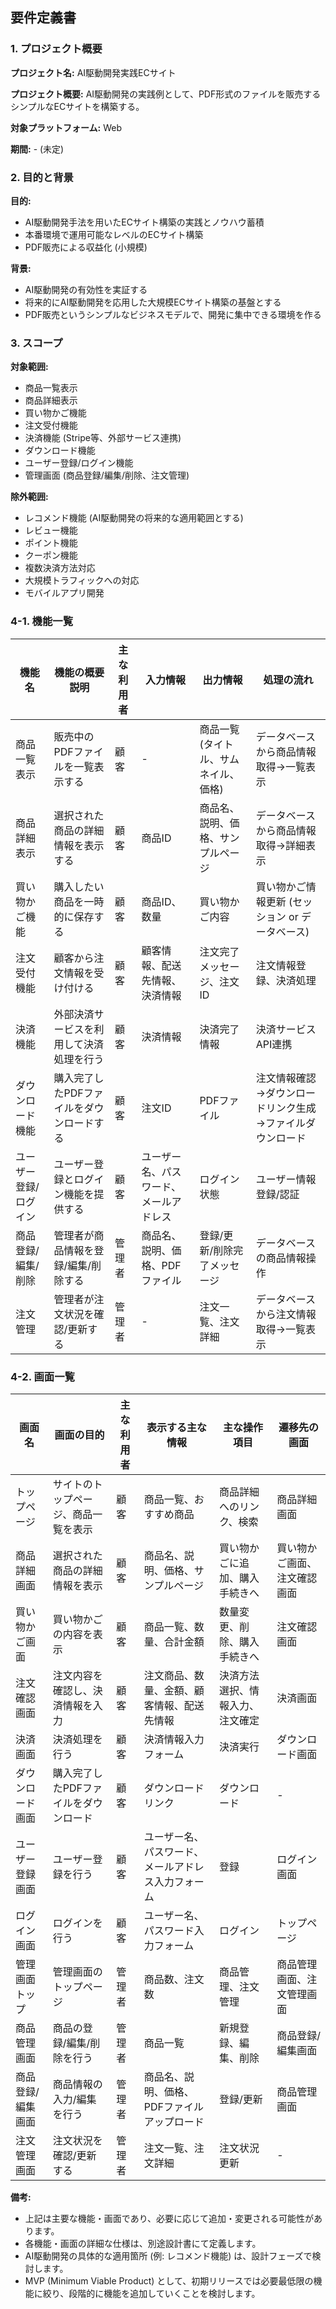 ## 要件定義書

### 1. プロジェクト概要

**プロジェクト名:** AI駆動開発実践ECサイト

**プロジェクト概要:** AI駆動開発の実践例として、PDF形式のファイルを販売するシンプルなECサイトを構築する。

**対象プラットフォーム:** Web

**期間:** - (未定)

### 2. 目的と背景

**目的:**

* AI駆動開発手法を用いたECサイト構築の実践とノウハウ蓄積
* 本番環境で運用可能なレベルのECサイト構築
* PDF販売による収益化 (小規模)

**背景:**

* AI駆動開発の有効性を実証する
* 将来的にAI駆動開発を応用した大規模ECサイト構築の基盤とする
* PDF販売というシンプルなビジネスモデルで、開発に集中できる環境を作る

### 3. スコープ

**対象範囲:**

* 商品一覧表示
* 商品詳細表示
* 買い物かご機能
* 注文受付機能
* 決済機能 (Stripe等、外部サービス連携)
* ダウンロード機能
* ユーザー登録/ログイン機能
* 管理画面 (商品登録/編集/削除、注文管理)

**除外範囲:**

* レコメンド機能 (AI駆動開発の将来的な適用範囲とする)
* レビュー機能
* ポイント機能
* クーポン機能
* 複数決済方法対応
* 大規模トラフィックへの対応
* モバイルアプリ開発

### 4-1. 機能一覧

| 機能名 | 機能の概要説明 | 主な利用者 | 入力情報 | 出力情報 | 処理の流れ |
|---|---|---|---|---|---|
| 商品一覧表示 | 販売中のPDFファイルを一覧表示する | 顧客 | - | 商品一覧 (タイトル、サムネイル、価格) | データベースから商品情報取得→一覧表示 |
| 商品詳細表示 | 選択された商品の詳細情報を表示する | 顧客 | 商品ID | 商品名、説明、価格、サンプルページ | データベースから商品情報取得→詳細表示 |
| 買い物かご機能 | 購入したい商品を一時的に保存する | 顧客 | 商品ID、数量 | 買い物かご内容 | 買い物かご情報更新 (セッション or データベース) |
| 注文受付機能 | 顧客から注文情報を受け付ける | 顧客 | 顧客情報、配送先情報、決済情報 | 注文完了メッセージ、注文ID | 注文情報登録、決済処理 |
| 決済機能 | 外部決済サービスを利用して決済処理を行う | 顧客 | 決済情報 | 決済完了情報 | 決済サービスAPI連携 |
| ダウンロード機能 | 購入完了したPDFファイルをダウンロードする | 顧客 | 注文ID | PDFファイル | 注文情報確認→ダウンロードリンク生成→ファイルダウンロード |
| ユーザー登録/ログイン | ユーザー登録とログイン機能を提供する | 顧客 | ユーザー名、パスワード、メールアドレス | ログイン状態 | ユーザー情報登録/認証 |
| 商品登録/編集/削除 | 管理者が商品情報を登録/編集/削除する | 管理者 | 商品名、説明、価格、PDFファイル | 登録/更新/削除完了メッセージ | データベースの商品情報操作 |
| 注文管理 | 管理者が注文状況を確認/更新する | 管理者 | - | 注文一覧、注文詳細 | データベースから注文情報取得→一覧表示 |

### 4-2. 画面一覧

| 画面名 | 画面の目的 | 主な利用者 | 表示する主な情報 | 主な操作項目 | 遷移先の画面 |
|---|---|---|---|---|---|
| トップページ | サイトのトップページ、商品一覧を表示 | 顧客 | 商品一覧、おすすめ商品 | 商品詳細へのリンク、検索 | 商品詳細画面 |
| 商品詳細画面 | 選択された商品の詳細情報を表示 | 顧客 | 商品名、説明、価格、サンプルページ | 買い物かごに追加、購入手続きへ | 買い物かご画面、注文確認画面 |
| 買い物かご画面 | 買い物かごの内容を表示 | 顧客 | 商品一覧、数量、合計金額 | 数量変更、削除、購入手続きへ | 注文確認画面 |
| 注文確認画面 | 注文内容を確認し、決済情報を入力 | 顧客 | 注文商品、数量、金額、顧客情報、配送先情報 | 決済方法選択、情報入力、注文確定 | 決済画面 |
| 決済画面 | 決済処理を行う | 顧客 | 決済情報入力フォーム | 決済実行 | ダウンロード画面 |
| ダウンロード画面 | 購入完了したPDFファイルをダウンロード | 顧客 | ダウンロードリンク | ダウンロード | - |
| ユーザー登録画面 | ユーザー登録を行う | 顧客 | ユーザー名、パスワード、メールアドレス入力フォーム | 登録 | ログイン画面 |
| ログイン画面 | ログインを行う | 顧客 | ユーザー名、パスワード入力フォーム | ログイン | トップページ |
| 管理画面トップ | 管理画面のトップページ | 管理者 | 商品数、注文数 | 商品管理、注文管理 | 商品管理画面、注文管理画面 |
| 商品管理画面 | 商品の登録/編集/削除を行う | 管理者 | 商品一覧 | 新規登録、編集、削除 | 商品登録/編集画面 |
| 商品登録/編集画面 | 商品情報の入力/編集を行う | 管理者 | 商品名、説明、価格、PDFファイルアップロード | 登録/更新 | 商品管理画面 |
| 注文管理画面 | 注文状況を確認/更新する | 管理者 | 注文一覧、注文詳細 | 注文状況更新 | - |

**備考:**

* 上記は主要な機能・画面であり、必要に応じて追加・変更される可能性があります。
* 各機能・画面の詳細な仕様は、別途設計書にて定義します。
* AI駆動開発の具体的な適用箇所 (例: レコメンド機能) は、設計フェーズで検討します。
* MVP (Minimum Viable Product) として、初期リリースでは必要最低限の機能に絞り、段階的に機能を追加していくことを検討します。 


